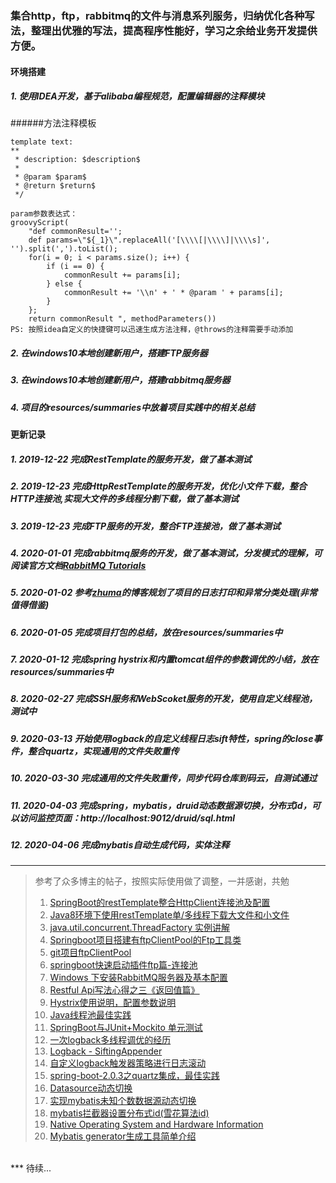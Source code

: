 ### 集合http，ftp，rabbitmq的文件与消息系列服务，归纳优化各种写法，整理出优雅的写法，提高程序性能好，学习之余给业务开发提供方便。
#### 环境搭建
##### 1. 使用IDEA开发，基于alibaba编程规范，配置编辑器的注释模块
######方法注释模板

````
template text:
**
 * description: $description$
 *
 * @param $param$
 * @return $return$
 */
 
param参数表达式：
groovyScript(
    "def commonResult=''; 
    def params=\"${_1}\".replaceAll('[\\\\[|\\\\]|\\\\s]', '').split(',').toList(); 
    for(i = 0; i < params.size(); i++) {
        if (i == 0) {
            commonResult += params[i];
        } else {
            commonResult += '\\n' + ' * @param ' + params[i];
        }
    }; 
    return commonResult ", methodParameters())
PS: 按照idea自定义的快捷键可以迅速生成方法注释，@throws的注释需要手动添加
````
##### 2. 在windows10本地创建新用户，搭建FTP服务器
##### 3. 在windows10本地创建新用户，搭建rabbitmq服务器
##### 4. 项目的resources/summaries中放着项目实践中的相关总结
#### 更新记录
##### 1. 2019-12-22 完成RestTemplate的服务开发，做了基本测试 
##### 2. 2019-12-23 完成HttpRestTemplate的服务开发，优化小文件下载，整合HTTP连接池,实现大文件的多线程分割下载，做了基本测试
##### 3. 2019-12-23 完成FTP服务的开发，整合FTP连接池，做了基本测试
##### 4. 2020-01-01 完成rabbitmq服务的开发，做了基本测试，分发模式的理解，可阅读官方文档[RabbitMQ Tutorials](https://www.rabbitmq.com/getstarted.html)
##### 5. 2020-01-02 参考[zhuma](https://github.com/zhumaer/zhuma)的博客规划了项目的日志打印和异常分类处理(非常值得借鉴)
##### 6. 2020-01-05 完成项目打包的总结，放在resources/summaries中
##### 7. 2020-01-12 完成spring hystrix和内置tomcat组件的参数调优的小结，放在resources/summaries中
##### 8. 2020-02-27 完成SSH服务和WebScoket服务的开发，使用自定义线程池，测试中
##### 9. 2020-03-13 开始使用logback的自定义线程日志sift特性，spring的close事件，整合quartz，实现通用的文件失败重传
##### 10. 2020-03-30 完成通用的文件失败重传，同步代码仓库到码云，自测试通过
##### 11. 2020-04-03 完成spring，mybatis，druid动态数据源切换，分布式id，可以访问监控页面：http://localhost:9012/druid/sql.html
##### 12. 2020-04-06 完成mybatis自动生成代码，实体注释

---
> 参考了众多博主的帖子，按照实际使用做了调整，一并感谢，共勉
> 1. [SpringBoot的restTemplate整合HttpClient连接池及配置](https://blog.csdn.net/zzzgd_666/article/details/88858181)
> 2. [Java8环境下使用restTemplate单/多线程下载大文件和小文件](https://blog.csdn.net/zzzgd_666/article/details/88915818)
> 3. [java.util.concurrent.ThreadFactory 实例讲解](https://blog.csdn.net/zombres/article/details/80497515)
> 4. [Springboot项目搭建有ftpClientPool的Ftp工具类](https://blog.csdn.net/u011424653/article/details/78637725/)
> 5. [git项目ftpClientPool](https://github.com/jellyflu/ftpClientPool)
> 6. [springboot快速启动插件ftp篇-连接池](https://blog.csdn.net/qq_31463999/article/details/82761938)
> 7. [Windows 下安装RabbitMQ服务器及基本配置](https://www.cnblogs.com/vaiyanzi/p/9531607.html)
> 8. [Restful Api写法心得之三《返回值篇》](https://blog.csdn.net/aiyaya_/article/details/78209992)
> 9. [Hystrix使用说明，配置参数说明](https://blog.csdn.net/tongtong_use/article/details/78611225)
> 10. [Java线程池最佳实践](https://blog.csdn.net/wanghao112956/article/details/99292107)
> 11. [SpringBoot与JUnit+Mockito 单元测试](https://www.tianmaying.com/tutorial/JunitForSpringBoot)
> 12. [一次logback多线程调优的经历](https://segmentfault.com/a/1190000016204970?utm_source=tag-newest)
> 13. [Logback - SiftingAppender](https://blog.csdn.net/tmdcda/article/details/87616919)
> 14. [自定义logback触发器策略进行日志滚动](https://www.oschina.net/question/5189_7691)
> 15. [spring-boot-2.0.3之quartz集成，最佳实践](https://www.cnblogs.com/youzhibing/p/10208056.html)
> 16. [Datasource动态切换](https://blog.csdn.net/qq_32078397/article/details/54694047)
> 17. [实现mybatis未知个数数据源动态切换](https://blog.csdn.net/CSDNOFZHC/article/details/90903786)
> 18. [mybatis拦截器设置分布式id(雪花算法id)](https://blog.csdn.net/qq_40250122/article/details/101535884)
> 19. [Native Operating System and Hardware Information](https://github.com/oshi/oshi)
> 20. [Mybatis generator生成工具简单介绍](https://www.cnblogs.com/zhouguanglin/p/11239583.html)
<br>
***
待续...